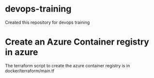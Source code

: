 # devops-training
Created this repository for devops training


# Create an Azure Container registry in azure
The terraform script to create the azure container registry is in docker/terraform/main.tf
